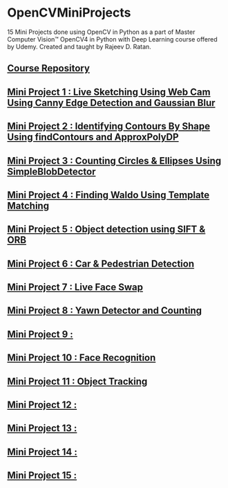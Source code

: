 # OpenCVMiniProjects

15 Mini Projects done using OpenCV in Python as a part of Master Computer Vision™ OpenCV4 in Python with Deep Learning course offered by Udemy. Created and taught by Rajeev D. Ratan.

## [Course Repository](ComputerVisionWithOpenCV4UsingDeepLearning)

## [Mini Project 1 : Live Sketching Using Web Cam Using Canny Edge Detection and Gaussian Blur](https://github.com/MBadriNarayanan/OpenCVMiniProjects/blob/master/Live%20Sketching%20Using%20Web%20Cam.ipynb)

## [Mini Project 2 : Identifying Contours By Shape Using findContours and ApproxPolyDP](https://github.com/MBadriNarayanan/OpenCVMiniProjects/blob/master/Identifying%20Contours%20By%20Shape.ipynb)

## [Mini Project 3 : Counting Circles & Ellipses Using SimpleBlobDetector](https://github.com/MBadriNarayanan/OpenCVMiniProjects/blob/master/Counting%20Circles%20%26%20Ellipses.ipynb)

## [Mini Project 4 : Finding Waldo Using Template Matching](https://github.com/MBadriNarayanan/OpenCVMiniProjects/blob/master/Finding%20Waldo.ipynb)

## [Mini Project 5 : Object detection using SIFT & ORB](https://github.com/MBadriNarayanan/OpenCVMiniProjects/blob/master/Object%20Detection%20using%20SIFT%20%26%20ORB.ipynb)

## [Mini Project 6 : Car & Pedestrian Detection](https://github.com/MBadriNarayanan/OpenCVMiniProjects/blob/master/Car%20%26%20Pedestrian%20Detection.ipynb)

## [Mini Project 7 : Live Face Swap](https://github.com/MBadriNarayanan/OpenCVMiniProjects/blob/master/Live%20Face%20Swap.ipynb) 

## [Mini Project 8 : Yawn Detector and Counting](https://github.com/MBadriNarayanan/OpenCVMiniProjects/blob/master/Yawn%20Detector%20and%20Counting.ipynb)

## [Mini Project 9 : ]()

## [Mini Project 10 : Face Recognition](https://github.com/MBadriNarayanan/OpenCVMiniProjects/blob/master/Face%20Recognition.ipynb)

## [Mini Project 11 : Object Tracking](https://github.com/MBadriNarayanan/OpenCVMiniProjects/blob/master/Object%20Tracking.ipynb)

## [Mini Project 12 : ]()

## [Mini Project 13 : ]()

## [Mini Project 14 : ]()

## [Mini Project 15 : ]()
